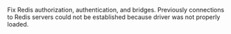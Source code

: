 Fix Redis authorization, authentication, and bridges. Previously connections to Redis servers could not be established because driver was not properly loaded.
